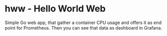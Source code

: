 # hww - Hello World Web
Simple Go web app, that gather a container CPU usage and offers it as end point for Prometheus. Then you can see that data as dashboard in Grafana.

